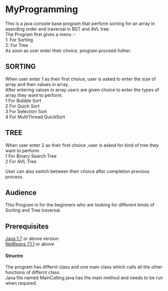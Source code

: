 # MyProgramming
This is a java console base program that perform sorting for an array in asending order and traversal in BST and AVL  tree.\
The Program first gives a menu :-\
1: For Sorting \
2: For Tree\
As soon as user enter their choice, program proceed futher.
## SORTING
When user enter 1 as their first choice, user is asked to  enter the size of array and then values in array.\
After entering values in array users are given choice to enter the types of array they want to perform.\
1 For Bubble Sort\
2 For Quick Sort\
3 For Selection Sort\
4 For MultiThread QuickSort
## TREE
When user enter 2 as their first choice ,user is asked for kind of tree they want to perform\
1 For  Binary Search Tree\
2 For AVL Tree

User can also switch between their choice after completion previous process.

## Audience
This Program is for the beginners who are looking for different kinds of Sorting and Tree traversal.

## Prerequisites
[Java 1.7](https://www.oracle.com/technetwork/java/javase/downloads/java-archive-downloads-javase7-521261.html) or above version\
 [NetBeans 7.1.1](https://netbeans.org/downloads/7.1.1/) or above 
 
 #### Structre
 The program has differnt class and one main class which calls all the other functions of differnt class.\
Java file named MainCalling.java has the main method and needs to be run when required.

